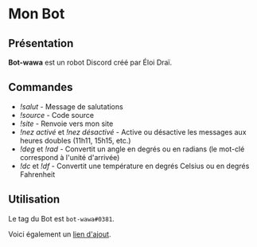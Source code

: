 # Mon Bot

## Présentation
**Bot-wawa** est un robot Discord créé par Éloi Draï.

## Commandes

* _!salut_ - Message de salutations
* _!source_ - Code source
* _!site_ - Renvoie vers mon site 
* _!nez activé_ et _!nez désactivé_ - Active ou désactive les messages aux heures doubles (11h11, 15h15, etc.)
* _!deg_ et _!rad_ - Convertit un angle en degrés ou en radians (le mot-clé correspond à l'unité d'arrivée)
* _!dc_ et _!df_ - Convertit une température en degrés Celsius ou en degrés Fahrenheit

## Utilisation

Le tag du Bot est `bot-wawa#0381`.

Voici également un [lien d'ajout](https://discordapp.com/oauth2/authorize?client_id=596371774585700361&scope=bot&permissions=1275583681).
